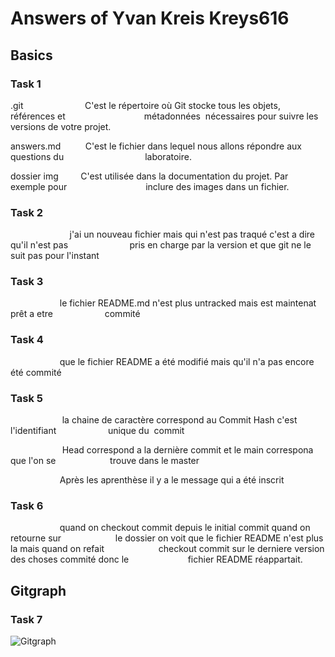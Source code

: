 # Answers of Yvan Kreis Kreys616

## Basics

### Task 1

.git                         C'est le répertoire où Git stocke tous les objets, références et                                métadonnées  nécessaires pour suivre les versions de votre projet.

answers.md          C'est le fichier dans lequel nous allons répondre aux questions du                                 laboratoire.

dossier img         C'est utilisée dans la documentation du projet. Par exemple pour                                inclure des images dans un fichier.

### Task 2

                        j'ai un nouveau fichier mais qui n'est pas traqué c'est a dire qu'il n'est pas                         pris en charge par la version et que git ne le suit pas pour l'instant

### Task 3

                    le fichier README.md n'est plus untracked mais est maintenat prêt a etre                     commité

### Task 4

                    que le fichier README a été modifié mais qu'il n'a pas encore été commité

### Task 5

                     la chaine de caractère correspond au Commit Hash c'est l'identifiant                     unique du  commit                            

                     Head correspond a la dernière commit et le main correspona que l'on se                      trouve dans le master 

                    Après les aprenthèse il y a le message qui a été inscrit 

### Task 6

                    quand on checkout commit depuis le initial commit quand on retourne sur                      le dossier on voit que le fichier README n'est plus la mais quand on refait                      checkout commit sur le derniere version des choses commité donc le                        fichier README réappartait.



## Gitgraph

### Task 7

![Gitgraph](img/gitgraph.svg)